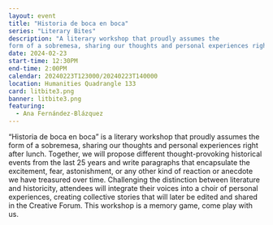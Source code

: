 ```yaml
---
layout: event
title: "Historia de boca en boca"
series: "Literary Bites"
description: "A literary workshop that proudly assumes the
form of a sobremesa, sharing our thoughts and personal experiences right after lunch."
date: 2024-02-23
start-time: 12:30PM
end-time: 2:00PM
calendar: 20240223T123000/20240223T140000
location: Humanities Quadrangle 133
card: litbite3.png
banner: litbite3.png
featuring:
  - Ana Fernández-Blázquez
---
```


“Historia de boca en boca” is a literary workshop that proudly assumes the
form of a sobremesa, sharing our thoughts and personal experiences right after lunch.
Together, we will propose different thought-provoking historical events from the last 25
years and write paragraphs that encapsulate the excitement, fear, astonishment, or any
other kind of reaction or anecdote we have treasured over time. Challenging the
distinction between literature and historicity, attendees will integrate their voices into a
choir of personal experiences, creating collective stories that will later be edited and
shared in the Creative Forum. This workshop is a memory game, come play with us.
